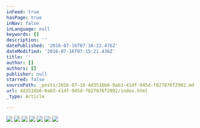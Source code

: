 ```yaml
---
inFeed: true
hasPage: true
inNav: false
inLanguage: null
keywords: []
description: ''
datePublished: '2016-07-16T07:16:22.476Z'
dateModified: '2016-07-16T07:15:21.436Z'
title: ''
author: []
authors: []
publisher: null
starred: false
sourcePath: _posts/2016-07-16-4d3516b6-0ab3-41df-945d-f827876f2902.md
url: 4d3516b6-0ab3-41df-945d-f827876f2902/index.html
_type: Article

---
```

![](https://the-grid-user-content.s3-us-west-2.amazonaws.com/68d7a155-15af-49a4-9ef8-ec3a9a2aef36.jpg)
![](https://the-grid-user-content.s3-us-west-2.amazonaws.com/0192c391-9f2f-4f5f-9148-9e2ccec2577f.jpg)
![](https://the-grid-user-content.s3-us-west-2.amazonaws.com/e12d322a-99c8-4504-8426-566488d5b794.png)
![](https://the-grid-user-content.s3-us-west-2.amazonaws.com/77d8b7ef-d58a-4db8-85b9-cfba46bfad43.jpg)
![](https://the-grid-user-content.s3-us-west-2.amazonaws.com/1dde6f78-d15a-4c08-a6a4-6808402fca78.jpg)
![](https://the-grid-user-content.s3-us-west-2.amazonaws.com/8258080f-f522-4fcf-80b5-f2611655a1b6.png)
![](https://the-grid-user-content.s3-us-west-2.amazonaws.com/23581bbf-9ae2-4730-a166-5bf2fceec6e6.jpg)